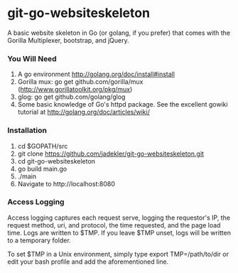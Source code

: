 git-go-websiteskeleton
===============

A basic website skeleton in Go (or golang, if you prefer) that comes with the Gorilla Multiplexer, bootstrap, and jQuery.

### You Will Need ###
1. A go environment http://golang.org/doc/install#install
2. Gorilla mux: go get github.com/gorilla/mux (http://www.gorillatoolkit.org/pkg/mux)
3. glog: go get github.com/golang/glog
4. Some basic knowledge of Go's httpd package. See the excellent gowiki tutorial at http://golang.org/doc/articles/wiki/

### Installation ###
1. cd $GOPATH/src
2. git clone https://github.com/jadekler/git-go-websiteskeleton.git
3. cd git-go-websiteskeleton
4. go build main.go
5. ./main
6. Navigate to http://localhost:8080

### Access Logging ###
Access logging captures each request serve, logging the requestor's IP, the request method, uri, and protocol, the time
requested, and the page load time. Logs are written to $TMP. If you leave $TMP unset, logs will be written to a temporary
folder.

To set $TMP in a Unix environment, simply type export TMP=/path/to/dir or edit your bash profile and add the aforementioned
line.